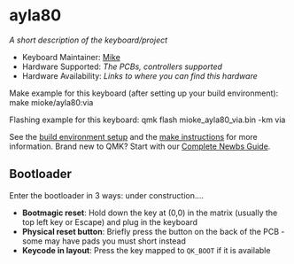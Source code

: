 # ayla80

*A short description of the keyboard/project*

* Keyboard Maintainer: [Mike](https://github.com/phpbbireland)
* Hardware Supported: *The PCBs, controllers supported*
* Hardware Availability: *Links to where you can find this hardware*

Make example for this keyboard (after setting up your build environment):
    make mioke/ayla80:via
    
Flashing example for this keyboard:
    qmk flash mioke_ayla80_via.bin -km via
    
See the [build environment setup](https://docs.qmk.fm/#/getting_started_build_tools) and the [make instructions](https://docs.qmk.fm/#/getting_started_make_guide) for more information. Brand new to QMK? Start with our [Complete Newbs Guide](https://docs.qmk.fm/#/newbs).

## Bootloader

Enter the bootloader in 3 ways: under construction....

* **Bootmagic reset**: Hold down the key at (0,0) in the matrix (usually the top left key or Escape) and plug in the keyboard
* **Physical reset button**: Briefly press the button on the back of the PCB - some may have pads you must short instead
* **Keycode in layout**: Press the key mapped to `QK_BOOT` if it is available
